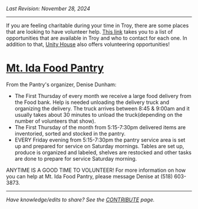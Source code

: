 _Last Revision: November 28, 2024_

---

If you are feeling charitable during your time in Troy, there are some places that are looking to have volunteer help. [This link](https://www.troyny.gov/324/Volunteer) takes you to a list of opportunities that are available in Troy and who to contact for each one. In addition to that, [Unity House](https://www.unityhouseny.org/services/volunteer-opportunities/) also offers volunteering opportunities!


# [Mt. Ida Food Pantry](https://www.facebook.com/mountidafoodpantry/)
From the Pantry's organizer, Denise Dunham:
- The First Thursday of every month we receive a large food delivery from the Food bank. Help is needed unloading the delivery truck and organizing the delivery. The truck arrives between 8:45 & 9:00am and it usually takes about 30 minutes to unload the truck(depending on the number of volunteers that show).
- ﻿The First Thursday of the month from 5:15-7:30pm delivered items are inventoried, sorted and stocked in the pantry.
- ﻿EVERY Friday evening from 5:15-7:30pm the pantry service area is set up and prepared for service on Saturday mornings. Tables are set up, produce is organized and labeled, shelves are restocked and other tasks are done to prepare for service Saturday morning.

ANYTIME IS A GOOD TIME TO VOLUNTEER! For more information on how you can help at Mt. Ida Food Pantry, please message Denise at (518) 603-3873.

---
_Have knowledge/edits to share? See the [CONTRIBUTE](../CONTRIBUTE.md) page._